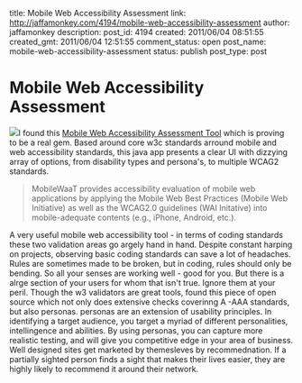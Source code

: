 title: Mobile Web Accessibility Assessment
link: http://jaffamonkey.com/4194/mobile-web-accessibility-assessment
author: jaffamonkey
description: 
post_id: 4194
created: 2011/06/04 08:51:55
created_gmt: 2011/06/04 12:51:55
comment_status: open
post_name: mobile-web-accessibility-assessment
status: publish
post_type: post

# Mobile Web Accessibility Assessment

![](http://blog.jaffamonkey.com/files/2011/06/mobileOK-125x125.png)I found this [Mobile Web Accessibility Assessment Tool](http://sourceforge.net/projects/mobilewaat/) which is proving to be a real gem. Based around core w3c standards arround mobile and web accessibility standards, this java app presents a clear UI with dizzying array of options, from disability types and persona's, to multiple WCAG2 standards. 

> MobileWaaT provides accessibility evaluation of mobile web applications by applying the Mobile Web Best Practices (Mobile Web Initiative) as well as the WCAG2.0 guidelines (WAI Initative) into mobile-adequate contents (e.g., iPhone, Android, etc.). 

A very useful mobile web accessibility tool - in terms of coding standards these two validation areas go argely hand in hand. Despite constant harping on projects, observing basic coding standards can save a lot of headaches. Rules are sometimes made to be broken, but in coding, rules should only be bending. So all your senses are working well - good for you. But there is a alrge section of your users for whom that isn't true. Ignore them at your peril. Though the w3 validators are great tools, found this piece of open source which not only does extensive checks coverinng A -AAA standards, but also personas. personas are an extension of usability principles. In identifying a target audience, you target a myriad of different personalities, intellingence and abilities. By using personas, you can capture more realistic testing, and will give you competitive edge in your area of business. Well designed sites get marketed by themesleves by recommednation. If a partially sighted person finds a sight that makes their lives easier, they are highly likely to recommend it around their network.